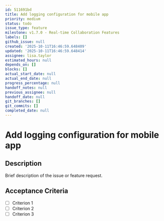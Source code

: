 ```yaml
---
id: 511691bd
title: Add logging configuration for mobile app
priority: medium
status: todo
issue_type: feature
milestone: v1.7.0 - Real-time Collaboration Features
labels: []
github_issue: null
created: '2025-10-11T16:46:59.648409'
updated: '2025-10-11T16:46:59.648414'
assignee: lisa.taylor
estimated_hours: null
depends_on: []
blocks: []
actual_start_date: null
actual_end_date: null
progress_percentage: null
handoff_notes: null
previous_assignee: null
handoff_date: null
git_branches: []
git_commits: []
completed_date: null
---
```


# Add logging configuration for mobile app

## Description

Brief description of the issue or feature request.

## Acceptance Criteria

- [ ] Criterion 1
- [ ] Criterion 2
- [ ] Criterion 3